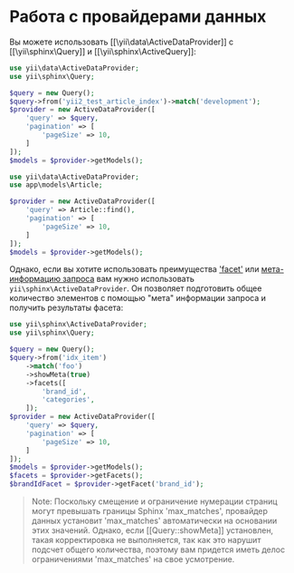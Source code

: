 Работа с провайдерами данных
===========================

Вы можете использовать [[\yii\data\ActiveDataProvider]] с [[\yii\sphinx\Query]] и [[\yii\sphinx\ActiveQuery]]:

```php
use yii\data\ActiveDataProvider;
use yii\sphinx\Query;

$query = new Query();
$query->from('yii2_test_article_index')->match('development');
$provider = new ActiveDataProvider([
    'query' => $query,
    'pagination' => [
        'pageSize' => 10,
    ]
]);
$models = $provider->getModels();
```

```php
use yii\data\ActiveDataProvider;
use app\models\Article;

$provider = new ActiveDataProvider([
    'query' => Article::find(),
    'pagination' => [
        'pageSize' => 10,
    ]
]);
$models = $provider->getModels();
```

Однако, если вы хотите использовать преимущества ['facet'](usage-facets.md) или [мета-информацию запроса](usage-meta.md) вам нужно использовать `yii\sphinx\ActiveDataProvider`. Он позволяет подготовить общее количество элементов с помощью "мета" информации запроса и получить результаты фасета:

```php
use yii\sphinx\ActiveDataProvider;
use yii\sphinx\Query;

$query = new Query();
$query->from('idx_item')
    ->match('foo')
    ->showMeta(true)
    ->facets([
        'brand_id',
        'categories',
    ]);
$provider = new ActiveDataProvider([
    'query' => $query,
    'pagination' => [
        'pageSize' => 10,
    ]
]);
$models = $provider->getModels();
$facets = $provider->getFacets();
$brandIdFacet = $provider->getFacet('brand_id');
```

> Note: Поскольку смещение и ограничение нумерации страниц могут превышать границы Sphinx 'max_matches', провайдер данных установит 'max_matches'
  автоматически на основании этих значений. Однако, если [[Query::showMeta]] установлен, такая корректировка не выполняется, так как это нарушит подсчет общего количества, поэтому вам придется иметь делос ограничениями 'max_matches' на свое усмотрение.